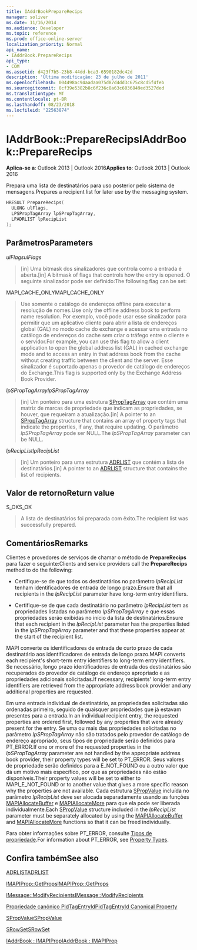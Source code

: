```yaml
---
title: IAddrBookPrepareRecips
manager: soliver
ms.date: 11/16/2014
ms.audience: Developer
ms.topic: reference
ms.prod: office-online-server
localization_priority: Normal
api_name:
- IAddrBook.PrepareRecips
api_type:
- COM
ms.assetid: d423f7b5-23b8-44dd-bca3-6590182dc42d
description: 'Última modificação: 23 de julho de 2011'
ms.openlocfilehash: 004498ac94aadaa075d87d4dd3c675c8cd5f4feb
ms.sourcegitcommit: 0cf39e5382b8c6f236c8a63c6036849ed3527ded
ms.translationtype: MT
ms.contentlocale: pt-BR
ms.lasthandoff: 08/23/2018
ms.locfileid: "22563874"
---
```

# <a name="iaddrbookpreparerecips"></a><span data-ttu-id="562ba-103">IAddrBook::PrepareRecips</span><span class="sxs-lookup"><span data-stu-id="562ba-103">IAddrBook::PrepareRecips</span></span>

  
  
<span data-ttu-id="562ba-104">**Aplica-se a**: Outlook 2013 | Outlook 2016</span><span class="sxs-lookup"><span data-stu-id="562ba-104">**Applies to**: Outlook 2013 | Outlook 2016</span></span> 
  
<span data-ttu-id="562ba-105">Prepara uma lista de destinatários para uso posterior pelo sistema de mensagens.</span><span class="sxs-lookup"><span data-stu-id="562ba-105">Prepares a recipient list for later use by the messaging system.</span></span> 
  
```cpp
HRESULT PrepareRecips(
  ULONG ulFlags,
  LPSPropTagArray lpSPropTagArray,
  LPADRLIST lpRecipList
);
```

## <a name="parameters"></a><span data-ttu-id="562ba-106">Parâmetros</span><span class="sxs-lookup"><span data-stu-id="562ba-106">Parameters</span></span>

 <span data-ttu-id="562ba-107">_ulFlags_</span><span class="sxs-lookup"><span data-stu-id="562ba-107">_ulFlags_</span></span>
  
> <span data-ttu-id="562ba-108">[in] Uma bitmask dos sinalizadores que controla como a entrada é aberta.</span><span class="sxs-lookup"><span data-stu-id="562ba-108">[in] A bitmask of flags that controls how the entry is opened.</span></span> <span data-ttu-id="562ba-109">O seguinte sinalizador pode ser definido:</span><span class="sxs-lookup"><span data-stu-id="562ba-109">The following flag can be set:</span></span>
    
<span data-ttu-id="562ba-110">MAPI_CACHE_ONLY</span><span class="sxs-lookup"><span data-stu-id="562ba-110">MAPI_CACHE_ONLY</span></span>
  
> <span data-ttu-id="562ba-111">Use somente o catálogo de endereços offline para executar a resolução de nomes.</span><span class="sxs-lookup"><span data-stu-id="562ba-111">Use only the offline address book to perform name resolution.</span></span> <span data-ttu-id="562ba-112">Por exemplo, você pode usar esse sinalizador para permitir que um aplicativo cliente para abrir a lista de endereços global (GAL) no modo cache do exchange e acessar uma entrada no catálogo de endereços do cache sem criar o tráfego entre o cliente e o servidor.</span><span class="sxs-lookup"><span data-stu-id="562ba-112">For example, you can use this flag to allow a client application to open the global address list (GAL) in cached exchange mode and to access an entry in that address book from the cache without creating traffic between the client and the server.</span></span> <span data-ttu-id="562ba-113">Esse sinalizador é suportado apenas o provedor de catálogo de endereços do Exchange.</span><span class="sxs-lookup"><span data-stu-id="562ba-113">This flag is supported only by the Exchange Address Book Provider.</span></span>
    
 <span data-ttu-id="562ba-114">_lpSPropTagArray_</span><span class="sxs-lookup"><span data-stu-id="562ba-114">_lpSPropTagArray_</span></span>
  
> <span data-ttu-id="562ba-115">[in] Um ponteiro para uma estrutura [SPropTagArray](sproptagarray.md) que contém uma matriz de marcas de propriedade que indicam as propriedades, se houver, que requeiram a atualização.</span><span class="sxs-lookup"><span data-stu-id="562ba-115">[in] A pointer to an [SPropTagArray](sproptagarray.md) structure that contains an array of property tags that indicate the properties, if any, that require updating.</span></span> <span data-ttu-id="562ba-116">O parâmetro _lpSPropTagArray_ pode ser NULL.</span><span class="sxs-lookup"><span data-stu-id="562ba-116">The  _lpSPropTagArray_ parameter can be NULL.</span></span> 
    
 <span data-ttu-id="562ba-117">_lpRecipList_</span><span class="sxs-lookup"><span data-stu-id="562ba-117">_lpRecipList_</span></span>
  
> <span data-ttu-id="562ba-118">[in] Um ponteiro para uma estrutura [ADRLIST](adrlist.md) que contém a lista de destinatários.</span><span class="sxs-lookup"><span data-stu-id="562ba-118">[in] A pointer to an [ADRLIST](adrlist.md) structure that contains the list of recipients.</span></span> 
    
## <a name="return-value"></a><span data-ttu-id="562ba-119">Valor de retorno</span><span class="sxs-lookup"><span data-stu-id="562ba-119">Return value</span></span>

<span data-ttu-id="562ba-120">S_OK</span><span class="sxs-lookup"><span data-stu-id="562ba-120">S_OK</span></span> 
  
> <span data-ttu-id="562ba-121">A lista de destinatários foi preparada com êxito.</span><span class="sxs-lookup"><span data-stu-id="562ba-121">The recipient list was successfully prepared.</span></span>
    
## <a name="remarks"></a><span data-ttu-id="562ba-122">Comentários</span><span class="sxs-lookup"><span data-stu-id="562ba-122">Remarks</span></span>

<span data-ttu-id="562ba-123">Clientes e provedores de serviços de chamar o método de **PrepareRecips** para fazer o seguinte:</span><span class="sxs-lookup"><span data-stu-id="562ba-123">Clients and service providers call the **PrepareRecips** method to do the following:</span></span> 
  
- <span data-ttu-id="562ba-124">Certifique-se de que todos os destinatários no parâmetro _lpRecipList_ tenham identificadores de entrada de longo prazo.</span><span class="sxs-lookup"><span data-stu-id="562ba-124">Ensure that all recipients in the  _lpRecipList_ parameter have long-term entry identifiers.</span></span> 
    
- <span data-ttu-id="562ba-125">Certifique-se de que cada destinatário no parâmetro _lpRecipList_ tem as propriedades listadas no parâmetro _lpSPropTagArray_ e que essas propriedades serão exibidas no início da lista de destinatários.</span><span class="sxs-lookup"><span data-stu-id="562ba-125">Ensure that each recipient in the  _lpRecipList_ parameter has the properties listed in the  _lpSPropTagArray_ parameter and that these properties appear at the start of the recipient list.</span></span> 
    
<span data-ttu-id="562ba-126">MAPI converte os identificadores de entrada de curto prazo de cada destinatário aos identificadores de entrada de longo prazo.</span><span class="sxs-lookup"><span data-stu-id="562ba-126">MAPI converts each recipient's short-term entry identifiers to long-term entry identifiers.</span></span> <span data-ttu-id="562ba-127">Se necessário, longo prazo identificadores de entrada dos destinatários são recuperados do provedor de catálogo de endereço apropriado e as propriedades adicionais solicitadas.</span><span class="sxs-lookup"><span data-stu-id="562ba-127">If necessary, recipients' long-term entry identifiers are retrieved from the appropriate address book provider and any additional properties are requested.</span></span>
  
<span data-ttu-id="562ba-128">Em uma entrada individual de destinatário, as propriedades solicitadas são ordenadas primeiro, seguido de quaisquer propriedades que já estavam presentes para a entrada.</span><span class="sxs-lookup"><span data-stu-id="562ba-128">In an individual recipient entry, the requested properties are ordered first, followed by any properties that were already present for the entry.</span></span> <span data-ttu-id="562ba-129">Se uma ou mais das propriedades solicitadas no parâmetro _lpSPropTagArray_ não são tratados pelo provedor de catálogo de endereço apropriado, seus tipos de propriedade serão definidos para PT_ERROR.</span><span class="sxs-lookup"><span data-stu-id="562ba-129">If one or more of the requested properties in the  _lpSPropTagArray_ parameter are not handled by the appropriate address book provider, their property types will be set to PT_ERROR.</span></span> <span data-ttu-id="562ba-130">Seus valores de propriedade serão definidos para a E_NOT_FOUND ou a outro valor que dá um motivo mais específico, por que as propriedades não estão disponíveis.</span><span class="sxs-lookup"><span data-stu-id="562ba-130">Their property values will be set to either to MAPI_E_NOT_FOUND or to another value that gives a more specific reason why the properties are not available.</span></span> <span data-ttu-id="562ba-131">Cada estrutura [SPropValue](spropvalue.md) incluída no parâmetro _lpRecipList_ deve ser alocada separadamente usando as funções [MAPIAllocateBuffer](mapiallocatebuffer.md) e [MAPIAllocateMore](mapiallocatemore.md) para que ela pode ser liberada individualmente.</span><span class="sxs-lookup"><span data-stu-id="562ba-131">Each [SPropValue](spropvalue.md) structure included in the  _lpRecipList_ parameter must be separately allocated by using the [MAPIAllocateBuffer](mapiallocatebuffer.md) and [MAPIAllocateMore](mapiallocatemore.md) functions so that it can be freed individually.</span></span> 
  
<span data-ttu-id="562ba-132">Para obter informações sobre PT_ERROR, consulte [Tipos de propriedade](property-types.md).</span><span class="sxs-lookup"><span data-stu-id="562ba-132">For information about PT_ERROR, see [Property Types](property-types.md).</span></span>
  
## <a name="see-also"></a><span data-ttu-id="562ba-133">Confira também</span><span class="sxs-lookup"><span data-stu-id="562ba-133">See also</span></span>



[<span data-ttu-id="562ba-134">ADRLIST</span><span class="sxs-lookup"><span data-stu-id="562ba-134">ADRLIST</span></span>](adrlist.md)
  
[<span data-ttu-id="562ba-135">IMAPIProp::GetProps</span><span class="sxs-lookup"><span data-stu-id="562ba-135">IMAPIProp::GetProps</span></span>](imapiprop-getprops.md)
  
[<span data-ttu-id="562ba-136">IMessage::ModifyRecipients</span><span class="sxs-lookup"><span data-stu-id="562ba-136">IMessage::ModifyRecipients</span></span>](imessage-modifyrecipients.md)
  
[<span data-ttu-id="562ba-137">Propriedade canônico PidTagEntryId</span><span class="sxs-lookup"><span data-stu-id="562ba-137">PidTagEntryId Canonical Property</span></span>](pidtagentryid-canonical-property.md)
  
[<span data-ttu-id="562ba-138">SPropValue</span><span class="sxs-lookup"><span data-stu-id="562ba-138">SPropValue</span></span>](spropvalue.md)
  
[<span data-ttu-id="562ba-139">SRowSet</span><span class="sxs-lookup"><span data-stu-id="562ba-139">SRowSet</span></span>](srowset.md)
  
[<span data-ttu-id="562ba-140">IAddrBook : IMAPIProp</span><span class="sxs-lookup"><span data-stu-id="562ba-140">IAddrBook : IMAPIProp</span></span>](iaddrbookimapiprop.md)

